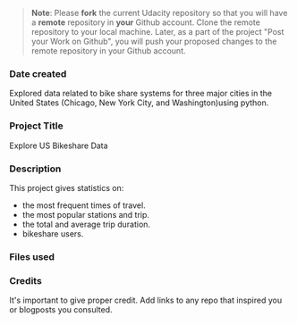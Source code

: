 >**Note**: Please **fork** the current Udacity repository so that you will have a **remote** repository in **your** Github account. Clone the remote repository to your local machine. Later, as a part of the project "Post your Work on Github", you will push your proposed changes to the remote repository in your Github account.

### Date created
Explored data related to bike share systems for three major cities in the United States (Chicago, New York City, and Washington)using python.

### Project Title
Explore US Bikeshare Data

### Description
This project gives statistics on: 
- the most frequent times of travel.
- the most popular stations and trip.
- the total and average trip duration.
- bikeshare users.

### Files used


### Credits
It's important to give proper credit. Add links to any repo that inspired you or blogposts you consulted.

